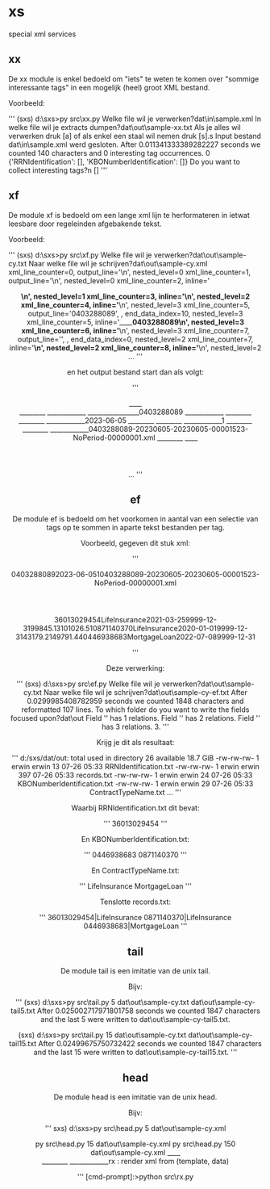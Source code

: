 # xs
special xml services



## xx

De xx  module is enkel bedoeld om "iets" te weten te komen over "sommige interessante tags" 
in een mogelijk (heel) groot XML bestand.

Voorbeeld:

'''
(sxs) d:\sxs>py src\xx.py
Welke file wil je verwerken?dat\in\sample.xml
In welke file wil je extracts dumpen?dat\out\sample-xx.txt
Als je alles wil verwerken druk [a]
of als enkel een staal wil nemen druk [s].s
Input bestand dat\in\sample.xml werd gesloten.
After 0.011341333389282227 seconds we counted 140 characters and 0 interesting tag occurrences.
0
{'RRNIdentification': [], 'KBONumberIdentification': []}
Do you want to collect interesting tags?n
[]
'''



## xf

De module  xf is bedoeld om  een lange xml lijn  te herformateren in
ietwat leesbare door regeleinden afgebakende tekst.

Voorbeeld:

'''
(sxs) d:\sxs>py src\xf.py
Welke file wil je verwerken?dat\out\sample-cy.txt
Naar welke file wil je schrijven?dat\out\sample-cy.xml
xml_line_counter=0, output_line='<?xml version="1.0" encoding="UTF-8"?>\n', nested_level=0
xml_line_counter=1, output_line='<Extract xmlns="http://www.nbb.be/cba/2021-06/extract">\n', nested_level=0
xml_line_counter=2, inline='____<Header>\n', nested_level=1
xml_line_counter=3, inline='________<DeclarerId>\n', nested_level=2
xml_line_counter=4, inline='____________<DeclarerKBONumber>\n', nested_level=3
xml_line_counter=5, output_line='0403288089</DeclarerKBONumber>', , end_data_index=10, nested_level=3
xml_line_counter=5, inline='________________0403288089\n', nested_level=3
xml_line_counter=6, inline='____________</DeclarerKBONumber>\n', nested_level=3
xml_line_counter=7, output_line='</DeclarerId>', , end_data_index=0, nested_level=2
xml_line_counter=7, inline='________</DeclarerId>\n', nested_level=2
xml_line_counter=8, inline='________<ExtractDate>\n', nested_level=2
...
'''

en het output bestand start dan als volgt:

'''
<?xml version="1.0" encoding="UTF-8"?>
<Extract xmlns="http://www.nbb.be/cba/2021-06/extract">
____<Header>
________<DeclarerId>
____________<DeclarerKBONumber>
________________0403288089
____________</DeclarerKBONumber>
________</DeclarerId>
________<ExtractDate>
____________2023-06-05
________</ExtractDate>
________<FileNumber>
____________1
________</FileNumber>
________<FileReference>
____________0403288089-20230605-20230605-00001523-NoPeriod-00000001.xml
________</FileReference>
____</Header>
...
'''



## ef

De module  ef is bedoeld om  het voorkomen in aantal  van een selectie
van tags op te sommen in aparte tekst bestanden per tag.

Voorbeeld, gegeven dit stuk xml:

'''
<?xml version="1.0" encoding="UTF-8"?><Extract xmlns="http://www.nbb.be/cba/2021-06/extract"><Header><DeclarerId><DeclarerKBONumber>0403288089</DeclarerKBONumber></DeclarerId><ExtractDate>2023-06-05</ExtractDate><FileNumber>1</FileNumber><FileReference>0403288089-20230605-20230605-00001523-NoPeriod-00000001.xml</FileReference></Header><Customer CustomerSequenceNumber="1"><CustomerIdentification><NaturalPersonId><RRNIdentification>36013029454</RRNIdentification></NaturalPersonId></CustomerIdentification><CustomerRelations><Contracts><Contract><ContractTypeName>LifeInsurance</ContractTypeName><CustomerStartDate>2021-03-25</CustomerStartDate><CustomerEndDate>9999-12-31</CustomerEndDate><Amounts><Amount ValueDate="2021-12-31">99845.13</Amount><Amount ValueDate="2022-12-31">101026.51</Amount></Amounts></Contract></Contracts></CustomerRelations></Customer><Customer CustomerSequenceNumber="2"><CustomerIdentification><EntityIdentification><KBONumberIdentification>0871140370</KBONumberIdentification></EntityIdentification></CustomerIdentification><CustomerRelations><Contracts><Contract><ContractTypeName>LifeInsurance</ContractTypeName><CustomerStartDate>2020-01-01</CustomerStartDate><CustomerEndDate>9999-12-31</CustomerEndDate><Amounts><Amount ValueDate="2020-12-31">43179.21</Amount><Amount ValueDate="2021-12-31">49791.44</Amount></Amounts></Contract></Contracts></CustomerRelations></Customer><Customer CustomerSequenceNumber="49"><CustomerIdentification><EntityIdentification><KBONumberIdentification>0446938683</KBONumberIdentification></EntityIdentification></CustomerIdentification><CustomerRelations><Contracts><Contract><ContractTypeName>MortgageLoan</ContractTypeName><CustomerStartDate>2022-07-08</CustomerStartDate><CustomerEndDate>9999-12-31</CustomerEndDate></Contract></Contracts></CustomerRelations></Customer></Extract>
'''

Deze verwerking:

'''
(sxs) d:\sxs>py src\ef.py
Welke file wil je verwerken?dat\out\sample-cy.txt
Naar welke file wil je schrijven?dat\out\sample-cy-ef.txt
After 0.0299985408782959 seconds we counted 1848 characters and reformatted 107 lines.
To which folder do you want to write the fields focused upon?dat\out
Field '<RRNIdentification>' has 1 relations.
Field '<KBONumberIdentification>' has 2 relations.
Field '<ContractTypeName>' has 3 relations.
3.
'''

Krijg je dit als resultaat:

'''
  d:/sxs/dat/out:
  total used in directory 26 available 18.7 GiB
  -rw-rw-rw-  1 erwin erwin   13 07-26 05:33 RRNIdentification.txt
  -rw-rw-rw-  1 erwin erwin  397 07-26 05:33 records.txt
  -rw-rw-rw-  1 erwin erwin   24 07-26 05:33 KBONumberIdentification.txt
  -rw-rw-rw-  1 erwin erwin   29 07-26 05:33 ContractTypeName.txt
...
'''

Waarbij RRNIdentification.txt dit bevat:

'''
36013029454
'''

En KBONumberIdentification.txt:

'''
0446938683
0871140370
'''

En ContractTypeName.txt:

'''
LifeInsurance
MortgageLoan
'''

Tenslotte records.txt:

'''
36013029454|LifeInsurance
0871140370|LifeInsurance
0446938683|MortgageLoan
'''



## tail

De module tail is een imitatie van de unix tail.

Bijv:

'''
(sxs) d:\sxs>py src\tail.py 5 dat\out\sample-cy.txt dat\out\sample-cy-tail5.txt
After 0.025002717971801758  seconds we  counted 1847  characters and
the last 5 were written to dat\out\sample-cy-tail5.txt.

(sxs) d:\sxs>py src\tail.py 15 dat\out\sample-cy.txt dat\out\sample-cy-tail15.txt
After 0.02499675750732422 seconds we counted 1847 characters and the
last 15 were written to dat\out\sample-cy-tail15.txt.
'''



## head

De module head is een imitatie van de unix head.

Bijv:

'''
sxs) d:\sxs>py src\head.py 5 dat\out\sample-cy.xml
<?xml

(sxs) d:\sxs>py src\head.py 15 dat\out\sample-cy.xml
<?xml version="

(sxs) d:\sxs>py src\head.py 150 dat\out\sample-cy.xml
<?xml version="1.0" encoding="UTF-8"?>
<Extract xmlns="http://www.nbb.be/cba/2021-06/extract">
____<Header>
________<DeclarerId>
____________<Declarer
...
'''



## rx : render xml from (template, data)

'''
[cmd-prompt]:>python src\rx.py <template> <data> <output>
'''

(sxs) d:\sxs>py src\renderer.py
Where am i ? d:\sxs
Waar staat de template?d:\jea\ac-00\cfg\poc-template.yaml
Where is the template ? d:\jea\ac-00\cfg\poc-template.yaml
What is the template containing ? titel: thesis
  ondertitel: quantum foef
  inleiding:
    wie is wie:
      jos en klein peerke
  axioma:     {{ a }}
  axioma:     {{ b }}
  axioma:     {{ c }}

Waar staat de data?d:\jea\ac-00\cfg\data.csv
Where is the data to be injected ? d:\jea\ac-00\cfg\data.csv
What data must be injected ? [['label', 'value'], ['a', '1'], ['b', '2'], ['c', '3']]
Naar welk bestand mag het gegenereerde resultaat worden geschreven?d:\jea\ac-00\tmp\test.yaml
Whereto do you want to write ? d:\jea\ac-00\tmp\test.yaml
What do you want to write ? titel: thesis
  ondertitel: quantum foef
  inleiding:
    wie is wie:
      jos en klein peerke
  axioma:     1
  axioma:     2
  axioma:     3

(sxs) d:\sxs>


declaration_header.xml
declaration_rrn-header.xml
declaration_close.xml
declaration_rrn-footer.xml
declaration_footer.xml


 declaration_kbo-footer.xml
 declaration_kbo-header.xml
 declaration_kbo.xml
 declaration_rrn.xml





## cx :



## 